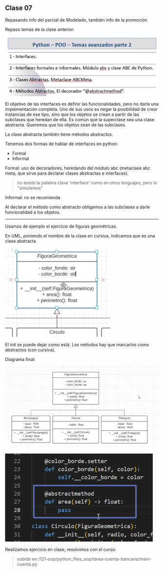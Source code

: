 ## Clase 07
Repasando info del parcial de Modelado, también info de la promoción

Repaso temas de la clase anterior:

![](./121-assets/ppt-64-oop.png)

El objetivo de las interfaces es definir las funcionalidades, pero no darle una implementación completa. Uno de sus usos es negar la posibilidad de crear instancias de ese tipo, sino que los objetos se crean a partir de las subclases que heredan de ella. Es común que la superclase sea una clase abstracta. Queremos que los objetos sean de las subclases.

La clase abstracta también tiene métodos abstractos.

Tenemos dos formas de hablar de interfaces en python:

- Formal
- Informal

Formal: uso de decoradores, heredando del módulo abc (metaclase abc meta, que sirve para declarar clases abstractas e interfaces).

> no existe la palabra clave 'interface' como en otros lenguajes, pero lo "simulamos"

Informal: no se recomienda

Al declarar el método como abstracto obligamos a las subclases a darle funcionalidad a los objetos.

---
Usamos de ejemplo el ejercicio de figuras geométricas.

En UML, poniendo el nombre de la clase en cursiva, indicamos que es una clase abstracta

![](./121-assets/ppt-65-oop.png)

El init se puede dejar como está. Los métodos hay que marcarlos como abstractos (con cursiva).

Diagrama final:

![](./121-assets/ppt-66-oop.png)

![](./121-assets/ppt-67-oop.png)

Realizamos ejercicio en clase, resolvimos con el curso:

> subido en /121-oop/python_files_oop/tarea-cuenta-bancaria/main-cuenta.py
